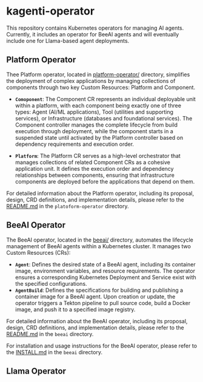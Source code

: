 # kagenti-operator

This repository contains Kubernetes operators for managing AI agents. Currently, it includes an operator for BeeAI agents and will eventually include one for Llama-based agent deployments.
## Platform Operator
Thee Platform operator, located in [platform-operator/](platform-operator/) directory, simplifies the deployment of complex applications by managing collections of components through two key Custom Resources: Platform and Component. 
* **`Comoponent`**: The Component CR represents an individual deployable unit within a platform, with each component being exactly one of three types: Agent (AI/ML applications), Tool (utilities and supporting services), or Infrastructure (databases and foundational services). The Component controller manages the complete lifecycle from build execution through deployment, while the component starts in a suspended state until activated by the Platform controller based on dependency requirements and execution order.

* **`Platform`**: The Platform CR serves as a high-level orchestrator that manages collections of related Component CRs as a cohesive application unit. It defines the execution order and dependency relationships between components, ensuring that infrastructure components are deployed before the applications that depend on them. 

For detailed information about the Platform operator, including its proposal, design, CRD definitions, and implementation details, please refer to the [README.md](platform-operator/READEM.md) in the `platoform-operator` directory.

## BeeAI Operator

The BeeAI operator, located in the [beeai/](beeai/) directory, automates the lifecycle management of BeeAI agents within a Kubernetes cluster. It manages two Custom Resources (CRs):

* **`Agent`**: Defines the desired state of a BeeAI agent, including its container image, environment variables, and resource requirements. The operator ensures a corresponding Kubernetes Deployment and Service exist with the specified configurations.
* **`AgentBuild`**: Defines the specifications for building and publishing a container image for a BeeAI agent. Upon creation or update, the operator triggers a Tekton pipeline to pull source code, build a Docker image, and push it to a specified image registry.

For detailed information about the BeeAI operator, including its proposal, design, CRD definitions, and implementation details, please refer to the [README.md](beeai/README.md) in the `beeai` directory.

For installation and usage instructions for the BeeAI operator, please refer to the [INSTALL.md](beeai/INSTALL.md) in the `beeai` directory.

## Llama Operator

